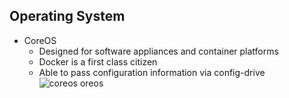 ## Operating System

* CoreOS
   * Designed for software appliances and container platforms
   * Docker is a first class citizen
   * Able to pass configuration information via config-drive
![coreos oreos](slides/images/coreos.png)
